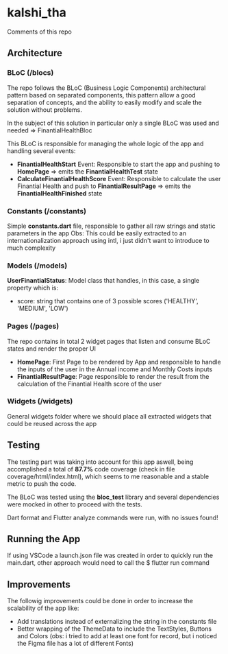 # kalshi_tha

Comments of this repo

## Architecture

### BLoC (/blocs)
The repo follows the BLoC (Business Logic Components) architectural pattern based on separated components, this
pattern allow a good separation of concepts, and the ability to easily modify and scale the solution without problems.

In the subject of this solution in particular only a single BLoC was used and needed => FinantialHealthBloc

This BLoC is responsible for managing the whole logic of the app and handling several events:

- **FinantialHealthStart** Event: Responsible to start the app and pushing to **HomePage** => emits the **FinantialHealthTest** state
- **CalculateFinantialHealthScore** Event: Responsible to calculate the user Finantial Health and push to **FinantialResultPage** => emits the **FinantialHealthFinished** state

### Constants (/constants)
Simple **constants.dart** file, responsible to gather all raw strings and static parameters in the app
Obs: This could be easily extracted to an internationalization approach using intl, i just didn't want to introduce to much complexity

### Models (/models)
**UserFinantialStatus**: Model class that handles, in this case, a single property which is:

- score: string that contains one of 3 possible scores ('HEALTHY', 'MEDIUM', 'LOW')

### Pages (/pages)
The repo contains in total 2 widget pages that listen and consume BLoC states and render the proper UI

- **HomePage**: First Page to be rendered by App and responsible to handle the inputs of the user in the Annual income and Monthly Costs inputs
- **FinantialResultPage**: Page responsible to render the result from the calculation of the Finantial Health score of the user

### Widgets (/widgets)
General widgets folder where we should place all extracted widgets that could be reused across the app

## Testing
The testing part was taking into account for this app aswell, being accomplished a total of **87.7%** 
code coverage (check in file coverage/html/index.html), which seems to me reasonable and a stable metric to push 
the code.

The BLoC was tested using the **bloc_test** library and several dependencies were mocked in other to proceed with the
 tests.

 Dart format and Flutter analyze commands were run, with no issues found! 

## Running the App
If using VSCode a launch.json file was created in order to quickly run the main.dart, other approach would need to call the $ flutter run command


 ## Improvements
 The followig improvements could be done in order to increase the scalability of the app like:

 - Add translations instead of externalizing the string in the constants file
 - Better wrapping of the ThemeData to include the TextStyles, Buttons and Colors (obs: i tried to add at least one font for record, but i noticed the Figma file has a lot of different Fonts)